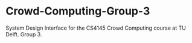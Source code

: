 # Crowd-Computing-Group-3
System Design Interface for the CS4145 Crowd Computing course at TU Delft. Group 3.

[comment]: <> (TODO: invite the lecturer and the assigned TA as a member of the development team.)
[comment]: <> (TODO: Include complete installation instructions, comments, and documentation.)
